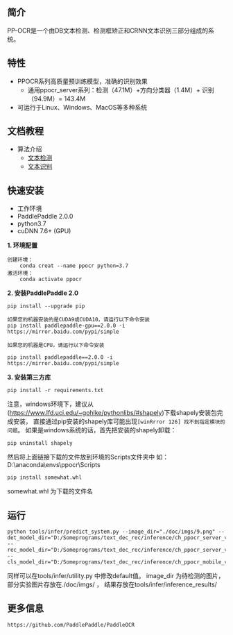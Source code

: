 ## 简介
PP-OCR是一个由DB文本检测、检测框矫正和CRNN文本识别三部分组成的系统。

## 特性
- PPOCR系列高质量预训练模型，准确的识别效果
    - 通用ppocr_server系列：检测（47.1M）+方向分类器（1.4M）+ 识别（94.9M）= 143.4M
- 可运行于Linux、Windows、MacOS等多种系统

## 文档教程
- 算法介绍
    - [文本检测](./doc/doc_ch/algorithm_overview.md)
    - [文本识别](./doc/doc_ch/algorithm_overview.md)
## 快速安装
- 工作环境
- PaddlePaddle 2.0.0
- python3.7
- cuDNN 7.6+ (GPU)

**1. 环境配置**
  ```
  创建环境：
      conda creat --name ppocr python=3.7
  激活环境：
      conda activate ppocr    
  ```  
**2. 安装PaddlePaddle 2.0**
  ```
  pip install --upgrade pip
  
  如果您的机器安装的是CUDA9或CUDA10，请运行以下命令安装
  pip install paddlepaddle-gpu==2.0.0 -i https://mirror.baidu.com/pypi/simple
  
  如果您的机器是CPU，请运行以下命令安装
  
  pip install paddlepaddle==2.0.0 -i https://mirror.baidu.com/pypi/simple
  
  ```
  
**3. 安装第三方库**
  ```  
  pip install -r requirements.txt
  ```

  注意，windows环境下，建议从(https://www.lfd.uci.edu/~gohlke/pythonlibs/#shapely)下载shapely安装包完成安装，
  直接通过pip安装的shapely库可能出现`[winRrror 126] 找不到指定模块的问题`。
  如果是windows系统的话，首先把安装的shapely卸载：
  ```  
  pip uninstall shapely
  ```
  然后将上面链接下载的文件放到环境的Scripts文件夹中 如：D:\anaconda\envs\ppocr\Scripts
  ```  
  pip install somewhat.whl
  ```  
  somewhat.whl 为下载的文件名
## 运行
  
  ```
  python tools/infer/predict_system.py --image_dir="./doc/imgs/9.png" --det_model_dir="D:/Someprograms/text_dec_rec/inference/ch_ppocr_server_v2.0_det_infer/"  --rec_model_dir="D:/Someprograms/text_dec_rec/inference/ch_ppocr_server_v2.0_rec_infer/" --cls_model_dir="D:/Someprograms/text_dec_rec/inference/ch_ppocr_mobile_v2.0_cls_infer/" 
  ```
  同样可以在tools/infer/utility.py 中修改default值。 
  image_dir 为待检测的图片，部分实验图片存放在./doc/imgs/ ， 结果存放在tools/infer/inference_results/
## 更多信息

    https://github.com/PaddlePaddle/PaddleOCR

